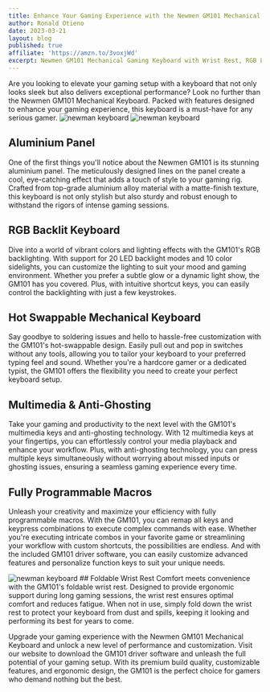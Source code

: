 ```yaml
---
title: Enhance Your Gaming Experience with the Newmen GM101 Mechanical Keyboard
author: Ronald Otieno
date: 2023-03-21
layout: blog
published: true
affiliate: 'https://amzn.to/3voxjWd'
excerpt: Newmen GM101 Mechanical Gaming Keyboard with Wrist Rest, RGB LED Backlit 104 Anti-Ghosting Swappable, Aluminium Wired Keyboard for Windows/PC/MAC
---
```

<script>
    import Img from '$lib/components/custom/Img.svelte'
</script>


Are you looking to elevate your gaming setup with a keyboard that not only looks sleek but also delivers exceptional performance? Look no further than the Newmen GM101 Mechanical Keyboard. Packed with features designed to enhance your gaming experience, this keyboard is a must-have for any serious gamer.
<Img src="/blogImages/newmen-2.jpg" alt="newman keyboard" />
<Img src="/blogImages/newmen-2.jpg" alt="newman keyboard" />
## Aluminium Panel
One of the first things you'll notice about the Newmen GM101 is its stunning aluminium panel. The meticulously designed lines on the panel create a cool, eye-catching effect that adds a touch of style to your gaming rig. Crafted from top-grade aluminium alloy material with a matte-finish texture, this keyboard is not only stylish but also sturdy and robust enough to withstand the rigors of intense gaming sessions.

## RGB Backlit Keyboard
Dive into a world of vibrant colors and lighting effects with the GM101's RGB backlighting. With support for 20 LED backlight modes and 10 color sidelights, you can customize the lighting to suit your mood and gaming environment. Whether you prefer a subtle glow or a dynamic light show, the GM101 has you covered. Plus, with intuitive shortcut keys, you can easily control the backlighting with just a few keystrokes.

## Hot Swappable Mechanical Keyboard
Say goodbye to soldering issues and hello to hassle-free customization with the GM101's hot-swappable design. Easily pull out and pop in switches without any tools, allowing you to tailor your keyboard to your preferred typing feel and sound. Whether you're a hardcore gamer or a dedicated typist, the GM101 offers the flexibility you need to create your perfect keyboard setup.

## Multimedia & Anti-Ghosting
Take your gaming and productivity to the next level with the GM101's multimedia keys and anti-ghosting technology. With 12 multimedia keys at your fingertips, you can effortlessly control your media playback and enhance your workflow. Plus, with anti-ghosting technology, you can press multiple keys simultaneously without worrying about missed inputs or ghosting issues, ensuring a seamless gaming experience every time.

## Fully Programmable Macros
Unleash your creativity and maximize your efficiency with fully programmable macros. With the GM101, you can remap all keys and keypress combinations to execute complex commands with ease. Whether you're executing intricate combos in your favorite game or streamlining your workflow with custom shortcuts, the possibilities are endless. And with the included GM101 driver software, you can easily customize advanced features and personalize function keys to suit your unique needs.

<Img src="/blogImages/newmen-programmable.jpg" alt="newman keyboard" />
## Foldable Wrist Rest
Comfort meets convenience with the GM101's foldable wrist rest. Designed to provide ergonomic support during long gaming sessions, the wrist rest ensures optimal comfort and reduces fatigue. When not in use, simply fold down the wrist rest to protect your keyboard from dust and spills, keeping it looking and performing its best for years to come.

Upgrade your gaming experience with the Newmen GM101 Mechanical Keyboard and unlock a new level of performance and customization. Visit our website to download the GM101 driver software and unleash the full potential of your gaming setup. With its premium build quality, customizable features, and ergonomic design, the GM101 is the perfect choice for gamers who demand nothing but the best.
